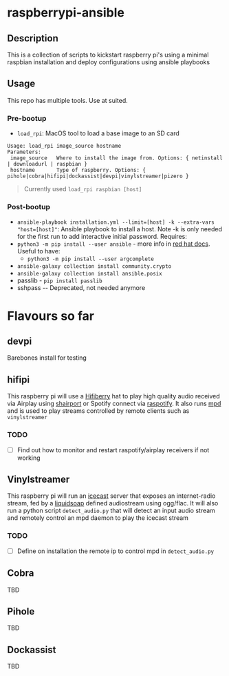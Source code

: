 # raspberrypi-ansible
## Description
This is a collection of scripts to kickstart raspberry pi's using a minimal raspbian installation and deploy configurations using ansible playbooks

## Usage
This repo has multiple tools. Use at suited.
### Pre-bootup
- `load_rpi`:   MacOS tool to load a base image to an SD card
```
Usage: load_rpi image_source hostname
Parameters:
 image_source   Where to install the image from. Options: { netinstall | downloadurl | raspbian }
 hostname       Type of raspberry. Options: { pihole|cobra|hifipi|dockassist|devpi|vinylstreamer|pizero }
```
> Currently used `load_rpi raspbian [host]`

### Post-bootup
- `ansible-playbook installation.yml --limit=[host] -k --extra-vars "host=[host]"`: Ansible playbook to install a host. Note -k is only needed for the first run to add interactive initial password.
Requires:
- `python3 -m pip install --user ansible` - more info in [red hat docs](https://docs.ansible.com/ansible/latest/installation_guide/intro_installation.html). Useful to have:
    - `python3 -m pip install --user argcomplete`
- `ansible-galaxy collection install community.crypto`
- `ansible-galaxy collection install ansible.posix`
- passlib - `pip install passlib`
- sshpass -- Deprecated, not needed anymore

# Flavours so far
## devpi
Barebones install for testing

## hifipi
This raspberry pi will use a [Hifiberry](https://www.hifiberry.com/) hat to play high quality audio received via Airplay using [shairport](https://github.com/mikebrady/shairport-sync) or Spotify connect via [raspotify](https://github.com/dtcooper/raspotify). It also runs [mpd](https://www.musicpd.org) and is used to play streams controlled by remote clients such as `vinylstreamer`
### TODO
- [ ] Find out how to monitor and restart raspotify/airplay receivers if not working

## Vinylstreamer
This raspberry pi will run an [icecast](https://icecast.org) server that exposes an internet-radio stream, fed by a [liquidsoap](https://www.liquidsoap.info) defined audiostream using ogg/flac. It will also run a python script `detect_audio.py` that will detect an input audio stream and remotely control an mpd daemon to play the icecast stream
### TODO
- [ ] Define on installation the remote ip to control mpd in `detect_audio.py`

## Cobra
TBD

## Pihole
TBD

## Dockassist
TBD

